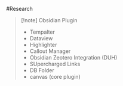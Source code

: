 #Research

> [!note] Obsidian Plugin
> - Tempalter
> - Dataview
> - Highlighter
> - Callout Manager
> - Obsidian Zeotero Integration (DUH)
> - SUpercharged Links
> - DB Folder
> - canvas (core plugin)

